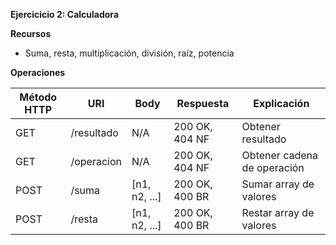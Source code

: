 **Ejercicicio 2: Calculadora**

**Recursos**
- Suma, resta, multiplicación, división, raíz, potencia

**Operaciones**

| Método HTTP | URI | Body | Respuesta | Explicación |
| ----------- | --- | ---- | --------- | ----------- |
| GET | /resultado | N/A | 200 OK, 404 NF | Obtener resultado |
| GET | /operacion | N/A | 200 OK, 404 NF | Obtener cadena de operación |
| POST | /suma | [n1, n2, ...] | 200 OK, 400 BR | Sumar array de valores |
| POST | /resta | [n1, n2, ...] | 200 OK, 400 BR | Restar array de valores |
